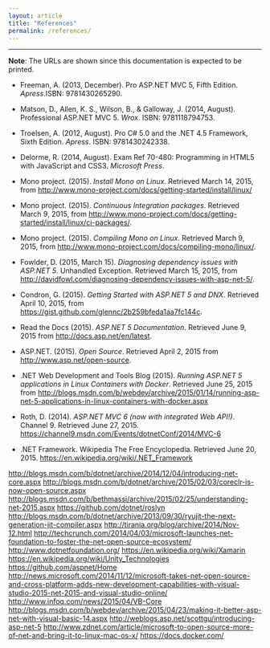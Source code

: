 ```yaml
---
layout: article
title: "References"
permalink: /references/
---
```


- - -

**Note**: The URLs are shown since this documentation is expected to be
printed.

* Freeman, A. (2013, December). Pro ASP.NET MVC 5, Fifth Edition.
  *Apress*.ISBN: 9781430265290.

* Matson, D., Allen, K. S., Wilson, B., & Galloway, J. (2014, August).
  Professional ASP.NET MVC 5. *Wrox*. ISBN: 9781118794753.

* Troelsen, A. (2012, August). Pro C# 5.0 and the .NET 4.5 Framework, Sixth
  Edition. *Apress*. ISBN: 9781430242338.

* Delorme, R. (2014, August). Exam Ref 70-480: Programming in HTML5 with
  JavaScript and CSS3. *Microsoft Press*.

* Mono project. (2015). *Install Mono on Linux*. Retrieved March 14, 2015, from
  <http://www.mono-project.com/docs/getting-started/install/linux/>

* Mono project. (2015). *Continuous Integration packages*. Retrieved March 9,
  2015, from
  <http://www.mono-project.com/docs/getting-started/install/linux/ci-packages/>.

* Mono project. (2015). *Compiling Mono on Linux*. Retrieved March 9, 2015,
  from <http://www.mono-project.com/docs/compiling-mono/linux/>.

* Fowlder, D. (2015, March 15). *Diagnosing dependency issues with ASP.NET 5*.
  Unhandled Exception. Retrieved March 15, 2015, from
  <http://davidfowl.com/diagnosing-dependency-issues-with-asp-net-5/>.

* Condron, G. (2015). *Getting Started with ASP.NET 5 and DNX*. Retrieved April
  10, 2015, from <https://gist.github.com/glennc/2b259bfeda1aa7fc144c>.

* Read the Docs (2015). *ASP.NET 5 Documentation*. Retrieved June 9, 2015 from <http://docs.asp.net/en/latest>.

* ASP.NET. (2015). *Open Source*. Retrieved April 2, 2015 from <http://www.asp.net/open-source>.

* .NET Web Development and Tools Blog (2015). *Running ASP.NET 5 applications
  in Linux Containers with Docker*. Retrieved June 25, 2015 from
  <http://blogs.msdn.com/b/webdev/archive/2015/01/14/running-asp-net-5-applications-in-linux-containers-with-docker.aspx>

* Roth, D. (2014). *ASP.NET MVC 6 (now with integrated Web API!)*. Channel 9.
  Retrieved June 27, 2015.
  <https://channel9.msdn.com/Events/dotnetConf/2014/MVC-6>

* .NET Framework. Wikipedia The Free Encyclopedia. Retrieved June 20, 2015.
  <https://en.wikipedia.org/wiki/.NET_Framework>


<http://blogs.msdn.com/b/dotnet/archive/2014/12/04/introducing-net-core.aspx>
<http://blogs.msdn.com/b/dotnet/archive/2015/02/03/coreclr-is-now-open-source.aspx>
<http://blogs.msdn.com/b/bethmassi/archive/2015/02/25/understanding-net-2015.aspx>
<https://github.com/dotnet/roslyn>
<http://blogs.msdn.com/b/dotnet/archive/2013/09/30/ryujit-the-next-generation-jit-compiler.aspx>
<http://tirania.org/blog/archive/2014/Nov-12.html>
<http://techcrunch.com/2014/04/03/microsoft-launches-net-foundation-to-foster-the-net-open-source-ecosystem/>
<http://www.dotnetfoundation.org/>
<https://en.wikipedia.org/wiki/Xamarin>
<https://en.wikipedia.org/wiki/Unity_Technologies>
<https://github.com/aspnet/Home>
<http://news.microsoft.com/2014/11/12/microsoft-takes-net-open-source-and-cross-platform-adds-new-development-capabilities-with-visual-studio-2015-net-2015-and-visual-studio-online/>
<http://www.infoq.com/news/2015/04/VB-Core>
<http://blogs.msdn.com/b/webdev/archive/2015/04/23/making-it-better-asp-net-with-visual-basic-14.aspx>
<http://weblogs.asp.net/scottgu/introducing-asp-net-5>
<http://www.zdnet.com/article/microsoft-to-open-source-more-of-net-and-bring-it-to-linux-mac-os-x/>
<https://docs.docker.com/>

<!--
https://www.library.cornell.edu/research/citation/apa
https://help.github.com/articles/using-jekyll-with-pages/
https://jesusjzp.github.io/blog/2013/08/07/jekyll-environment-install/
https://help.github.com/articles/fork-a-repo/
-->
